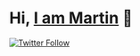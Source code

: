 # Hi, [I am Martin](https://github.com/mnin) :wave:

[![Twitter Follow](https://img.shields.io/twitter/follow/mnin?label=Follow&style=social)](https://twitter.com/mnin)

<!--
**mnin/mnin** is a ✨ _special_ ✨ repository because its `README.md` (this file) appears on your GitHub profile.

Here are some ideas to get you started:

- 🔭 I’m currently working on ...
- 🌱 I’m currently learning ...
- 👯 I’m looking to collaborate on ...
- 🤔 I’m looking for help with ...
- 💬 Ask me about ...
- 📫 How to reach me: ...
- 😄 Pronouns: ...
- ⚡ Fun fact: ...
-->
